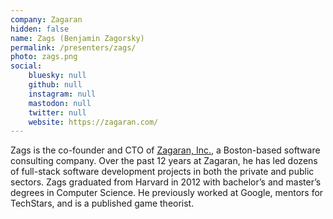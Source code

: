 ```yaml
---
company: Zagaran
hidden: false
name: Zags (Benjamin Zagorsky)
permalink: /presenters/zags/
photo: zags.png
social:
    bluesky: null
    github: null
    instagram: null
    mastodon: null
    twitter: null
    website: https://zagaran.com/
---
```


Zags is the co-founder and CTO of [Zagaran, Inc.](https://zagaran.com), a Boston-based software consulting company.  Over the past 12 years at Zagaran, he has led dozens of full-stack software development projects in both the private and public sectors.  Zags graduated from Harvard in 2012 with bachelor’s and master’s degrees in Computer Science.  He previously worked at Google, mentors for TechStars, and is a published game theorist.
